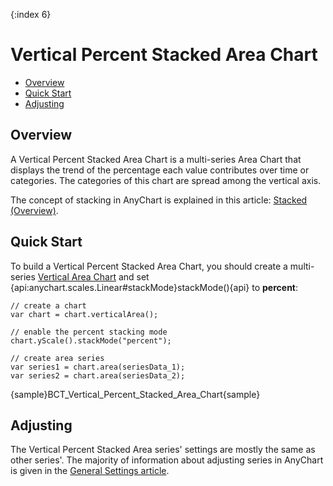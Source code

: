 {:index 6}
# Vertical Percent Stacked Area Chart

* [Overview](#overview)
* [Quick Start](#quick_start)
* [Adjusting](#adjusting)

## Overview

A Vertical Percent Stacked Area Chart is a multi-series Area Chart that displays the trend of the percentage each value contributes over time or categories. The categories of this chart are spread among the vertical axis.

The concept of stacking in AnyChart is explained in this article: [Stacked (Overview)](../Overview).

## Quick Start

To build a Vertical Percent Stacked Area Chart, you should create a multi-series [Vertical Area Chart](../../Vertical/Area_Chart) and set {api:anychart.scales.Linear#stackMode}stackMode(){api} to <strong>percent</strong>:

```
// create a chart
var chart = chart.verticalArea();

// enable the percent stacking mode
chart.yScale().stackMode("percent");

// create area series
var series1 = chart.area(seriesData_1);
var series2 = chart.area(seriesData_2);
```

{sample}BCT\_Vertical\_Percent\_Stacked\_Area\_Chart{sample}

## Adjusting

The Vertical Percent Stacked Area series' settings are mostly the same as other series'. The majority of information about adjusting series in AnyChart is given in the [General Settings article](../../General_Settings).
